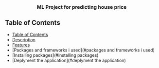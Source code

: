 <!-- PROJECT LOGO -->
<br />
<p align="center">

  <h3 align="center">ML Project for predicting house price</h3>
</p>

## Table of Contents

- [Table of Contents](#table-of-contents)
- [Description](#description)
- [Features](#features)
- [Packages and frameworks i used](#packages and frameworks i used)
- [Installing packages](#installing packages)
- [Deplyment the application](#deplyment the application)